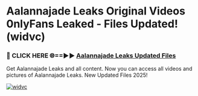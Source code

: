 # Aalannajade Leaks Original Videos 0nlyFans Leaked - Files Updated! (widvc)

<h3>🔴 CLICK HERE 🌐==►► <a href="https://tinyurl.com/ehrbuxhb" rel="nofollow">Aalannajade Leaks Updated Files</a></h3>

Get Aalannajade Leaks and all content. Now you can access all videos and pictures of Aalannajade Leaks. New Updated Files 2025!

[![widvc](https://i.imgur.com/lVYEuWS.gif)](https://tinyurl.com/ehrbuxhb)

